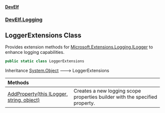 #### [DevElf](README.md 'README')
### [DevElf\.Logging](DevElf.Logging.md 'DevElf\.Logging')

## LoggerExtensions Class

Provides extension methods for [Microsoft\.Extensions\.Logging\.ILogger](https://learn.microsoft.com/en-us/dotnet/api/microsoft.extensions.logging.ilogger 'Microsoft\.Extensions\.Logging\.ILogger') to enhance logging capabilities\.

```csharp
public static class LoggerExtensions
```

Inheritance [System\.Object](https://learn.microsoft.com/en-us/dotnet/api/system.object 'System\.Object') &#129106; LoggerExtensions

| Methods | |
| :--- | :--- |
| [AddProperty\(this ILogger, string, object\)](LoggerExtensions.AddProperty.3HF6MS7LG9TTAZCXIBRQIVMY8.md 'DevElf\.Logging\.LoggerExtensions\.AddProperty\(this Microsoft\.Extensions\.Logging\.ILogger, string, object\)') | Creates a new logging scope properties builder with the specified property\. |

